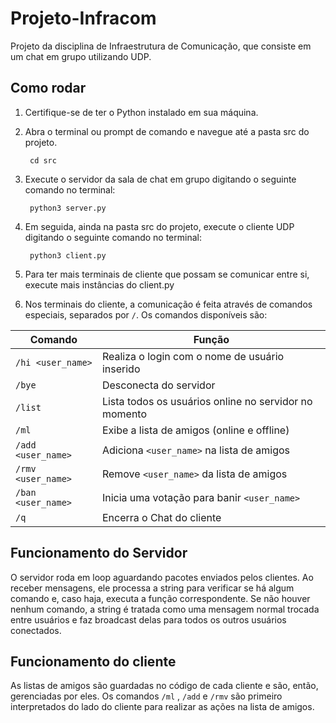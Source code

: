 # Projeto-Infracom

Projeto da disciplina de Infraestrutura de Comunicação, que consiste em um chat em grupo utilizando UDP.

## Como rodar

1. Certifique-se de ter o Python instalado em sua máquina.
2. Abra o terminal ou prompt de comando e navegue até a pasta src do projeto.

        cd src

3. Execute o servidor da sala de chat em grupo digitando o seguinte comando no terminal:

        python3 server.py

4. Em seguida, ainda na pasta src do projeto, execute o cliente UDP digitando o seguinte comando no terminal:

        python3 client.py
   
6. Para ter mais terminais de cliente que possam se comunicar entre si, execute mais instâncias do client.py
7. Nos terminais do cliente, a comunicação é feita através de comandos especiais, separados por ```/```. Os comandos disponíveis são:
   
| Comando  | Função |
| ------------- | ------------- |
| ```/hi <user_name>``` | Realiza o login com o nome de usuário inserido |
| ```/bye``` | Desconecta do servidor  |
| ```/list``` | Lista todos os usuários online no servidor no momento |
| ```/ml``` | Exibe a lista de amigos (online e offline) |
| ```/add <user_name>``` | Adiciona ```<user_name>``` na lista de amigos  |
| ```/rmv <user_name>``` | Remove ```<user_name>``` da lista de amigos |
| ```/ban <user_name>``` | Inicia uma votação para banir ```<user_name>``` |
| ```/q ``` | Encerra o Chat do cliente |

## Funcionamento do Servidor

O servidor roda em loop aguardando pacotes enviados pelos clientes. Ao receber mensagens, ele processa a string para verificar se há algum comando e, caso haja, executa a função correspondente. Se não houver nenhum comando, a string é tratada como uma mensagem normal trocada entre usuários e faz broadcast delas para todos os outros usuários conectados.

## Funcionamento do cliente

As listas de amigos são guardadas no código de cada cliente e são, então, gerenciadas por eles. Os comandos ```/ml``` , ```/add``` e ```/rmv``` são primeiro interpretados do lado do cliente para realizar as ações na lista de amigos.
